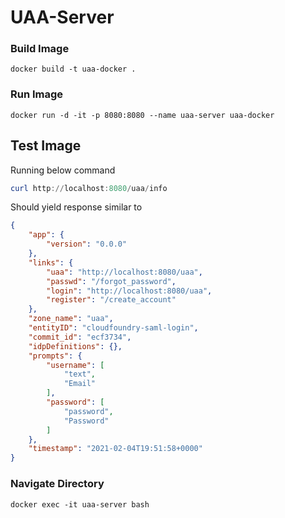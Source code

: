 # UAA-Server

### Build Image

`docker build -t uaa-docker .`

### Run Image

`docker run -d -it -p 8080:8080 --name uaa-server uaa-docker`

## Test Image

Running below command
```powershell
curl http://localhost:8080/uaa/info
```

Should yield response similar to
```json
{
    "app": {
        "version": "0.0.0"
    },
    "links": {
        "uaa": "http://localhost:8080/uaa",
        "passwd": "/forgot_password",
        "login": "http://localhost:8080/uaa",
        "register": "/create_account"
    },
    "zone_name": "uaa",
    "entityID": "cloudfoundry-saml-login",
    "commit_id": "ecf3734",
    "idpDefinitions": {},
    "prompts": {
        "username": [
            "text",
            "Email"
        ],
        "password": [
            "password",
            "Password"
        ]
    },
    "timestamp": "2021-02-04T19:51:58+0000"
}
```

### Navigate Directory

`docker exec -it uaa-server bash`
